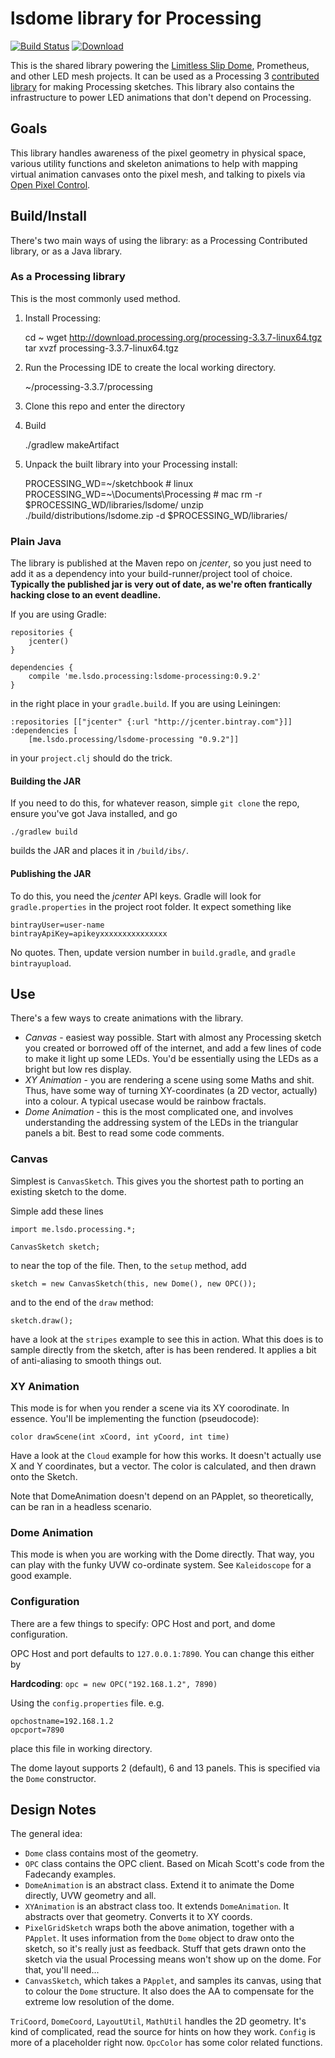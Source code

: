 # lsdome library for Processing

[![Build Status](https://travis-ci.org/shen-tian/lsdome-processing.svg?branch=master)](https://travis-ci.org/shen-tian/lsdome-processing)
[![Download](https://api.bintray.com/packages/shen-tian/maven/lsdome-processing/images/download.svg)](https://bintray.com/shen-tian/maven/lsdome-processing/_latestVersion)

This is the shared library powering the [Limitless Slip Dome](https://github.com/shen-tian/l-s-dome), Prometheus, and other LED mesh projects.
It can be used as a Processing 3 [contributed library](https://github.com/processing/processing/wiki/How-to-Install-a-Contributed-Library) for making Processing sketches.
This library also contains the infrastructure to power LED animations that don't depend on Processing.

## Goals

This library handles awareness of the pixel geometry in physical space, various utility functions and skeleton animations to help with mapping virtual animation canvases onto the pixel mesh, and talking to pixels via [Open Pixel Control](http://openpixelcontrol.org/).

## Build/Install

There's two main ways of using the library: as a Processing Contributed library, 
or as a Java library.

### As a Processing library

This is the most commonly used method.

1. Install Processing:

    cd ~
    wget http://download.processing.org/processing-3.3.7-linux64.tgz
    tar xvzf processing-3.3.7-linux64.tgz

2. Run the Processing IDE to create the local working directory.

    ~/processing-3.3.7/processing

3. Clone this repo and enter the directory

4. Build

    ./gradlew makeArtifact

5. Unpack the built library into your Processing install:

    PROCESSING_WD=~/sketchbook  # linux
    PROCESSING_WD=~\Documents\Processing  # mac
    rm -r $PROCESSING_WD/libraries/lsdome/
    unzip ./build/distributions/lsdome.zip -d $PROCESSING_WD/libraries/

### Plain Java

The library is published at the Maven repo on _jcenter_, so you just need to add it as a dependency into your
 build-runner/project tool of choice. **Typically the published jar is very out of date, as we're often frantically hacking close to an event deadline.**

If you are using Gradle:

    repositories {
        jcenter()
    }

    dependencies {
        compile 'me.lsdo.processing:lsdome-processing:0.9.2'
    }

in the right place in your `gradle.build`. If you are using Leiningen:

    :repositories [["jcenter" {:url "http://jcenter.bintray.com"}]]
    :dependencies [
        [me.lsdo.processing/lsdome-processing "0.9.2"]]

in your `project.clj` should do the trick.

#### Building the JAR

If you need to do this, for whatever reason, simple `git clone` the repo, 
ensure you've got Java installed, and go

    ./gradlew build

builds the JAR and places it in `/build/ibs/`.

#### Publishing the JAR

To do this, you need the _jcenter_ API keys. Gradle will look for 
`gradle.properties` in the project root folder. It expect something like

    bintrayUser=user-name
    bintrayApiKey=apikeyxxxxxxxxxxxxxxx
    
No quotes. Then, update version number in `build.gradle`, and `gradle bintrayupload`.

## Use

There's a few ways to create animations with the library.

* _Canvas_ - easiest way possible. Start with almost any Processing sketch you 
created or borrowed off of the internet, and add a few lines of code to make it light up 
some LEDs. You'd be essentially using the LEDs as a bright but low res display.
* _XY Animation_ - you are rendering a scene using some Maths and shit. Thus, 
have some way of turning XY-coordinates (a 2D vector, actually) into a colour. 
A typical usecase would be rainbow fractals.
* _Dome Animation_ - this is the most complicated one, and involves understanding the addressing system of the LEDs in
the triangular panels a bit. Best to read some code comments.

### Canvas

Simplest is `CanvasSketch`. This gives you the shortest path to porting an existing
sketch to the dome.

Simple add these lines

    import me.lsdo.processing.*;

    CanvasSketch sketch;

to near the top of the file. Then, to the `setup` method, add

    sketch = new CanvasSketch(this, new Dome(), new OPC());

and to the end of the `draw` method:

    sketch.draw();

have a look at the `stripes` example to see this in action. What this does is
to sample directly from the sketch, after is has been rendered. It applies a 
bit of anti-aliasing to smooth things out.

### XY Animation

This mode is for when you render a scene via its XY coorodinate. In essence. You'll
be implementing the function (pseudocode):

    color drawScene(int xCoord, int yCoord, int time)

Have a look at the `Cloud` example for how this works. It doesn't actually use
X and Y coordinates, but a vector. The color is calculated, and then drawn onto
the Sketch.

Note that DomeAnimation doesn't depend on an PApplet, so theoretically, can be 
ran in a headless scenario.

### Dome Animation

This mode is when you are working with the Dome directly. That way, you can play
with the funky UVW co-ordinate system. See `Kaleidoscope` for a good example.

### Configuration

There are a few things to specify: OPC Host and port, and dome configuration.

OPC Host and port defaults to `127.0.0.1:7890`. You can change this either by

**Hardcoding**: `opc = new OPC("192.168.1.2", 7890)`

Using the `config.properties` file. e.g.

    opchostname=192.168.1.2
    opcport=7890
    
place this file in working directory.

The dome layout supports 2 (default), 6 and 13 panels. This is specified
via the `Dome` constructor.

## Design Notes

The general idea:

* `Dome` class contains most of the geometry.
* `OPC` class contains the OPC client. Based on Micah Scott's code from the Fadecandy examples.
* `DomeAnimation` is an abstract class. Extend it to animate the Dome directly, UVW geometry and all.
* `XYAnimation` is an abstract class too. It extends `DomeAnimation`. It abstracts over that geometry.
Converts it to XY coords.
* `PixelGridSketch` wraps both the above animation, together with a `PApplet`. It uses information from the
`Dome` object to draw onto the sketch, so it's really just as feedback. Stuff that gets drawn onto the sketch
via the usual Processing means won't show up on the dome. For that, you'll need...
* `CanvasSketch`, which takes a `PApplet`, and samples its canvas, using that to colour the `Dome`
structure. It also does the AA to compensate for the extreme low resolution of the
dome.

`TriCoord`, `DomeCoord`, `LayoutUtil`, `MathUtil` handles the 2D geometry. It's kind of complicated, read
the source for hints on how they work.
`Config` is more of a placeholder right now.
`OpcColor` has some color related functions.
